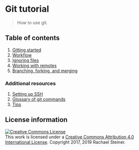 # Git tutorial

>How to use git.

## Table of contents

1. [Gitting started](01-gitting-started.md)
2. [Workflow](02-workflow.md)
3. [Ignoring files](03-ignoring-files.md)
4. [Working with remotes](04-working-with-remotes.md)
5. [Branching, forking, and merging](05-branching-forking-merging.md)

### Additional resources

1. [Setting up SSH](z1-setting-up-ssh.md)
2. [Glossary of git commands](z2-glossary.md)
3. [Tips](z3-tips.md)

## License information

<a rel="license" href="http://creativecommons.org/licenses/by/4.0/">
  <img alt="Creative Commons License" style="border-width:0" src="https://i.creativecommons.org/l/by/4.0/88x31.png" />
</a><br />This work is licensed under a <a rel="license" href="http://creativecommons.org/licenses/by/4.0/">Creative Commons Attribution 4.0 International License</a>.
Copyright 2017, 2019 Rachael Steiner.
